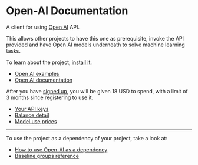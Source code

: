# Open-AI Documentation

A client for using [Open AI](https://beta.openai.com/docs/introduction) API.

This allows other projects to have this one as prerequisite, invoke the API
provided and have Open AI models underneath to solve machine learning tasks.

To learn about the project, [install it](how-to/how-to-load-in-pharo.md).

- [Open AI examples](https://beta.openai.com/examples/)
- [Open AI documentation](https://beta.openai.com/docs/introduction)

After you have [signed up]((https://beta.openai.com/signup)), you will be given
18 USD to spend, with a limit of 3 months since registering to use it.

- [Your API keys](https://beta.openai.com/account/api-keys)
- [Balance detail](https://beta.openai.com/account/usage)
- [Model use prices](https://openai.com/api/pricing/)

---

To use the project as a dependency of your project, take a look at:

- [How to use Open-AI as a dependency](how-to/how-to-use-as-dependency-in-pharo.md)
- [Baseline groups reference](reference/Baseline-groups.md)
